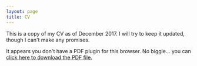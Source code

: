 ```yaml
---
layout: page
title: CV
---
```

<p>This is a copy of my CV as of December 2017.  I will try to keep it updated, though I can't make any promises.</p>

<object data="assets/documents/Gibbons_CV.pdf" type="application/pdf" width="100%" height="1000">
  
  <p>It appears you don't have a PDF plugin for this browser.
    No biggie... you can <a href="myfile.pdf">click here to
      download the PDF file.</a></p>
  
</object>

